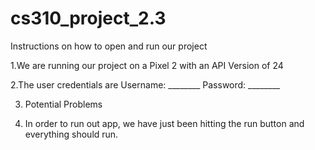 # cs310_project_2.3

Instructions on how to open and run our project

1.We are running our project on a Pixel 2 with an API Version of 24

2.The user credentials are Username: ________ Password: ________

3. Potential Problems

4. In order to run out app, we have just been hitting the run button and everything should run. 
